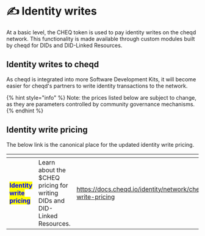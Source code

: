 # ✍ Identity writes

At a basic level, the CHEQ token is used to pay identity writes on the cheqd network. This functionality is made available through custom modules built by cheqd for DIDs and DID-Linked Resources.

## Identity writes to cheqd

As cheqd is integrated into more Software Development Kits, it will become easier for cheqd's partners to write identity transactions to the network.

{% hint style="info" %}
Note: the prices listed below are subject to change, as they are parameters controlled by community governance mechanisms.
{% endhint %}

## Identity write pricing

The below link is the canonical place for the updated identity write pricing.

<table data-card-size="large" data-view="cards"><thead><tr><th></th><th></th><th data-hidden data-card-target data-type="content-ref"></th></tr></thead><tbody><tr><td><mark style="color:blue;"><strong>Identity write pricing</strong></mark></td><td>Learn about the $CHEQ pricing for writing DIDs and DID-Linked Resources.</td><td><a href="https://docs.cheqd.io/identity/network/cheqd/identity-write-pricing">https://docs.cheqd.io/identity/network/cheqd/identity-write-pricing</a></td></tr></tbody></table>

